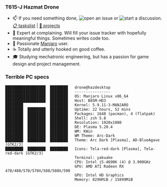 ### T615-J Hazmat Drone
- 📫 If you need something done, ![open an issue](https://github.com/HazmatDrone/HazmatDrone/issues/new) or ![start a discussion](https://github.com/HazmatDrone/HazmatDrone/discussions/new). [📋 taskslist](https://github.com/users/HazmatDrone/projects/1) | [📓 projects](https://hazmatdrone.github.io)
- 💬 Expert at complaining. Will fill your issue tracker with hopefully meaningful things. Sometimes writes code too.
- 🐧 Passionate [Manjaro](https://manjaro.org/) user.
- ☕ Totally and utterly hooked on good coffee.
- 🎓 Studying mechatronic engineering, but has a passion for game design and project management.


### Terrible PC specs
```
██████████████████  ████████   drone@hazdesktop 
██████████████████  ████████   ---------------- 
██████████████████  ████████   OS: Manjaro Linux x86_64 
██████████████████  ████████   Host: B85M-HD3 
████████            ████████   Kernel: 5.9.11-3-MANJARO 
████████  ████████  ████████   Uptime: 22 hours, 52 mins 
████████  ████████  ████████   Packages: 1648 (pacman), 4 (flatpak) 
████████  ████████  ████████   Shell: zsh 5.8 
████████  ████████  ████████   Resolution: 1920x1080 
████████  ████████  ████████   DE: Plasma 5.20.4 
████████  ████████  ████████   WM: KWin 
████████  ████████  ████████   WM Theme: Arc-Dark 
████████  ████████  ████████   Theme: Arc Dark [Plasma], AD-BlueAgave [GTK2/3] 
████████  ████████  ████████   Icons: Tela-red-dark [Plasma], Tela-red-dark [GTK2/3] 
                               Terminal: yakuake 
                               CPU: Intel i5-4690K (4) @ 3.900GHz 
                               GPU: AMD ATI Radeon RX 470/480/570/570X/580/580X/590 
                               GPU: Intel HD Graphics 
                               Memory: 8296MiB / 15899MiB 
```
